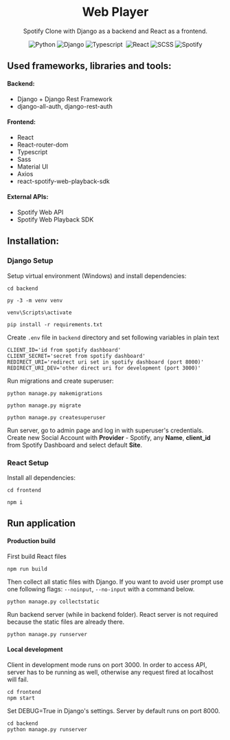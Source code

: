 <div align="center">
    <h1>Web Player</h1>
    <p>Spotify Clone with Django as a backend and React as a frontend.</p>
    <img alt="Python" src="https://img.shields.io/badge/python%20-%2314354C.svg?&style=for-the-badge&logo=python&logoColor=white"/>
    <img alt="Django" src="https://img.shields.io/badge/django%20-%23092E20.svg?&style=for-the-badge&logo=django&logoColor=white"/>
    <img alt="Typescript" src="https://img.shields.io/badge/TypeScript-007ACC?style=for-the-badge&logo=typescript&logoColor=white"/>&nbsp;
    <img alt="React" src="https://img.shields.io/badge/react%20-%2320232a.svg?&style=for-the-badge&logo=react&logoColor=%2361DAFB"/>
    <img alt="SCSS" src="https://img.shields.io/badge/Sass-CC6699?style=for-the-badge&logo=sass&logoColor=white"/>
    <img alt="Spotify" src="https://img.shields.io/badge/Spotify-1ED760?style=for-the-badge&logo=spotify&logoColor=white" />
</div>

## Used frameworks, libraries and tools:

#### Backend:
- Django + Django Rest Framework
- django-all-auth, django-rest-auth

#### Frontend:
- React
- React-router-dom
- Typescript
- Sass
- Material UI
- Axios
- react-spotify-web-playback-sdk

#### External APIs:
- Spotify Web API
- Spotify Web Playback SDK

## Installation:

### Django Setup
Setup virtual environment (Windows) and install dependencies:
```shell script
cd backend

py -3 -m venv venv  

venv\Scripts\activate  

pip install -r requirements.txt  
```
Create `.env` file in `backend` directory and set following variables in plain text
```shell script
CLIENT_ID='id from spotify dashboard'
CLIENT_SECRET='secret from spotify dashboard'
REDIRECT_URI='redirect uri set in spotify dashboard (port 8000)'
REDIRECT_URI_DEV='other direct uri for development (port 3000)'
```

Run migrations and create superuser:
```shell script
python manage.py makemigrations

python manage.py migrate  

python manage.py createsuperuser  
```
Run server, go to admin page and log in with superuser's credentials. 
Create new Social Account with **Provider** - Spotify, any **Name**, 
**client_id** from Spotify Dashboard and select default **Site**. 

### React Setup
Install all dependencies:
```shell script
cd frontend

npm i
```

## Run application

#### Production build
First build React files
```shell script
npm run build
```

Then collect all static files with Django. 
If you want to avoid user prompt use one following flags: `--noinput`, `--no-input` with a command below.
```shell script
python manage.py collectstatic
```

Run backend server (while in backend folder). React server is not required because the static files are already there.
```shell script
python manage.py runserver
```

#### Local development
Client in development mode runs on port 3000. In order to access API, server has to be running as well, 
otherwise any request fired at localhost will fail.
```shell script
cd frontend
npm start
```

Set DEBUG=True in Django's settings. Server by default runs on port 8000.
```shell script
cd backend
python manage.py runserver
```
